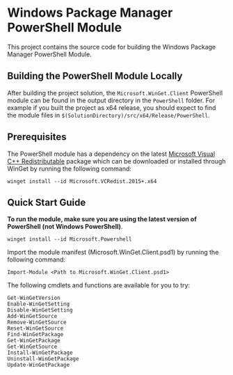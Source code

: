 ﻿# Windows Package Manager PowerShell Module

This project contains the source code for building the Windows Package Manager PowerShell Module.

## Building the PowerShell Module Locally

After building the project solution, the `Microsoft.WinGet.Client` PowerShell module can be found in the output directory in the `PowerShell` folder. For example if you built the project as x64 release, you should expect to find the module files in `$(SolutionDirectory)/src/x64/Release/PowerShell`.

## Prerequisites

The PowerShell module has a dependency on the latest [Microsoft Visual C++ Redistributable](https://learn.microsoft.com/cpp/windows/latest-supported-vc-redist?view=msvc-170) package which can be downloaded or installed through WinGet by running the following command:

```
winget install --id Microsoft.VCRedist.2015+.x64
```

## Quick Start Guide

**To run the module, make sure you are using the latest version of PowerShell (not Windows PowerShell)**. 

```
winget install --id Microsoft.Powershell
```

Import the module manifest (Microsoft.WinGet.Client.psd1) by running the following command:

```
Import-Module <Path to Microsoft.WinGet.Client.psd1>
```

The following cmdlets and functions are available for you to try:

    Get-WinGetVersion
    Enable-WinGetSetting
    Disable-WinGetSetting
    Add-WinGetSource
    Remove-WinGetSource
    Reset-WinGetSource
    Find-WinGetPackage
    Get-WinGetPackage
    Get-WinGetSource
    Install-WinGetPackage
    Uninstall-WinGetPackage
    Update-WinGetPackage